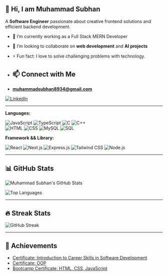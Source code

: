 ## 👋 Hi, I am Muhammad Subhan

A **Software Engineer** passionate about creative frontend solutions and efficient backend development.

- 🌱 I’m currently working as a Full Stack MERN Developer
- 👯 I’m looking to collaborate on **web development** and **AI projects**
- ⚡ Fun fact: I love to solve challenging problems with technology.

- ## 📫 Connect with Me
-  **muhammadsubhan8934@gmail.com**

[![LinkedIn](https://img.shields.io/badge/LinkedIn-0077B5?style=for-the-badge&logo=linkedin&logoColor=white)](https://linkedin.com/in/muhammad-subhan-321821231)


---


**Languages:**

![JavaScript](https://img.shields.io/badge/JavaScript-323330?style=for-the-badge&logo=javascript&logoColor=F7DF1E)
![TypeScript](https://img.shields.io/badge/TypeScript-007ACC?style=for-the-badge&logo=typescript&logoColor=white)
![C](https://img.shields.io/badge/C-00599C?style=for-the-badge&logo=c&logoColor=white)
![C++](https://img.shields.io/badge/C%2B%2B-00599C?style=for-the-badge&logo=c%2B%2B&logoColor=white)  
![HTML](https://img.shields.io/badge/HTML5-E34F26?style=for-the-badge&logo=html5&logoColor=white)
![CSS](https://img.shields.io/badge/CSS3-1572B6?style=for-the-badge&logo=css3&logoColor=white)
![MySQL](https://img.shields.io/badge/MySQL-4479A1?style=for-the-badge&logo=mysql&logoColor=white)
![SQL](https://img.shields.io/badge/SQL-4479A1?style=for-the-badge&logo=mysql&logoColor=white)


**Framework && Library:**

![React](https://img.shields.io/badge/React-20232A?style=for-the-badge&logo=react&logoColor=61DAFB)
![Next.js](https://img.shields.io/badge/Next.js-000000?style=for-the-badge&logo=next.js&logoColor=white)
![Express.js](https://img.shields.io/badge/Express.js-404D59?style=for-the-badge)
![Tailwind CSS](https://img.shields.io/badge/TailwindCSS-38B2AC?style=for-the-badge&logo=tailwind-css&logoColor=white)
![Node.js](https://img.shields.io/badge/Node.js-339933?style=for-the-badge&logo=node.js&logoColor=white)

---

## 📊 GitHub Stats

![Muhammad Subhan's GitHub Stats](https://github-readme-stats.vercel.app/api?username=mu-subhan&show_icons=true&theme=radical)

![Top Languages](https://github-readme-stats.vercel.app/api/top-langs/?username=mu-subhan&layout=compact&theme=radical)

---

## 🔥 Streak Stats

![GitHub Streak](https://streak-stats.demolab.com/?user=mu-subhan&theme=radical)

---

## 🏅 Achievements

- [Certificate: Introduction to Career Skills in Software Development](#)
- [Certificate: OOP](#)
- [Bootcamp Certificate: HTML, CSS, JavaScript](#)


